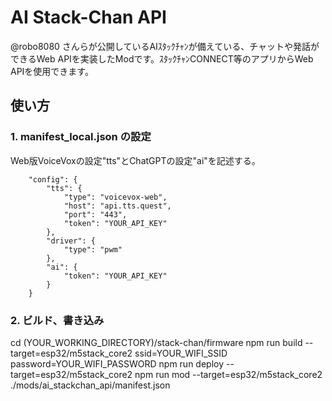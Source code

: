 # AI Stack-Chan API
@robo8080 さんらが公開しているAIｽﾀｯｸﾁｬﾝが備えている、チャットや発話ができるWeb APIを実装したModです。ｽﾀｯｸﾁｬﾝCONNECT等のアプリからWeb APIを使用できます。

## 使い方
### 1. manifest_local.json の設定
Web版VoiceVoxの設定"tts"とChatGPTの設定"ai"を記述する。
```
    "config": {
        "tts": {
            "type": "voicevox-web",
            "host": "api.tts.quest",
            "port": "443",
            "token": "YOUR_API_KEY"
        },
        "driver": {
            "type": "pwm"
        },
        "ai": {
            "token": "YOUR_API_KEY"
        }
    }
```

### 2. ビルド、書き込み
cd (YOUR_WORKING_DIRECTORY)/stack-chan/firmware
npm run build --target=esp32/m5stack_core2 ssid=YOUR_WIFI_SSID password=YOUR_WIFI_PASSWORD
npm run deploy --target=esp32/m5stack_core2
npm run mod --target=esp32/m5stack_core2 ./mods/ai_stackchan_api/manifest.json


